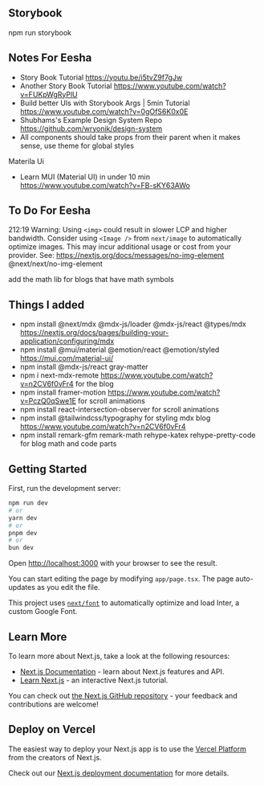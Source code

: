 ## Storybook  
npm run storybook  

## Notes For Eesha  
- Story Book Tutorial https://youtu.be/i5tvZ9f7gJw  
- Another Story Book Tutorial https://www.youtube.com/watch?v=FUKpWgRyPlU  
- Build better UIs with Storybook Args | 5min Tutorial https://www.youtube.com/watch?v=0gOfS6K0x0E
- Shubhams's Example Design System Repo https://github.com/wryonik/design-system  
- All components should take props from their parent when it makes sense, use theme for global styles


Materila Ui  
-  Learn MUI (Material UI) in under 10 min https://www.youtube.com/watch?v=FB-sKY63AWo

## To Do For Eesha
212:19  Warning: Using `<img>` could result in slower LCP and higher bandwidth. Consider using `<Image />` from `next/image` to automatically optimize images. This may incur additional usage or cost from your provider. See: https://nextjs.org/docs/messages/no-img-element  @next/next/no-img-element

  
add the math lib for blogs that have math symbols  

  
## Things I added  
- npm install @next/mdx @mdx-js/loader @mdx-js/react @types/mdx         https://nextjs.org/docs/pages/building-your-application/configuring/mdx 
- npm install @mui/material @emotion/react @emotion/styled              https://mui.com/material-ui/   
- npm install @mdx-js/react gray-matter   
- npm i next-mdx-remote         https://www.youtube.com/watch?v=n2CV6f0vFr4  for the blog
- npm install framer-motion    https://www.youtube.com/watch?v=PczQ0qSwe1E for scroll animations  
- npm install react-intersection-observer   for scroll animations  
- npm install  @tailwindcss/typography    for styling mdx blog        https://www.youtube.com/watch?v=n2CV6f0vFr4  
- npm install remark-gfm remark-math rehype-katex rehype-pretty-code   for blog math and code parts   


## Getting Started

First, run the development server:

```bash
npm run dev
# or
yarn dev
# or
pnpm dev
# or
bun dev
```

Open [http://localhost:3000](http://localhost:3000) with your browser to see the result.

You can start editing the page by modifying `app/page.tsx`. The page auto-updates as you edit the file.

This project uses [`next/font`](https://nextjs.org/docs/basic-features/font-optimization) to automatically optimize and load Inter, a custom Google Font.

## Learn More

To learn more about Next.js, take a look at the following resources:

- [Next.js Documentation](https://nextjs.org/docs) - learn about Next.js features and API.
- [Learn Next.js](https://nextjs.org/learn) - an interactive Next.js tutorial.

You can check out [the Next.js GitHub repository](https://github.com/vercel/next.js/) - your feedback and contributions are welcome!

## Deploy on Vercel

The easiest way to deploy your Next.js app is to use the [Vercel Platform](https://vercel.com/new?utm_medium=default-template&filter=next.js&utm_source=create-next-app&utm_campaign=create-next-app-readme) from the creators of Next.js.

Check out our [Next.js deployment documentation](https://nextjs.org/docs/deployment) for more details.
